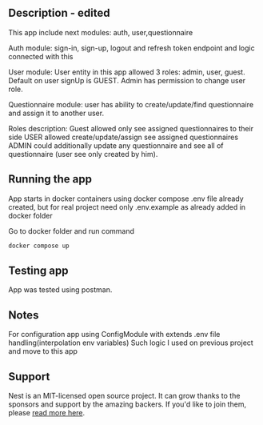## Description - edited

This app include next modules: auth, user,questionnaire

Auth module: sign-in, sign-up, logout and refresh token endpoint and logic connected with this

User module: User entity in this app allowed 3 roles: admin, user, guest. Default on user signUp is GUEST.
Admin has permission to change user role.

Questionnaire module: user has ability to create/update/find questionnaire and assign it to another user.

Roles description:
Guest allowed only see assigned questionnaires to their side
USER allowed create/update/assign see assigned questionnaires
ADMIN could additionally update any questionnaire and see all of questionnaire (user see only created by him).

## Running the app
App starts in docker containers using docker compose
.env file already created, but for real project need only .env.example as already added in docker folder

Go to docker folder and run command
```bash
docker compose up
```

## Testing app

App was tested using postman.

## Notes
For configuration app using ConfigModule with extends .env file handling(interpolation env variables)
Such logic I used on previous project and move to this app

## Support

Nest is an MIT-licensed open source project. It can grow thanks to the sponsors and support by the amazing backers. If you'd like to join them, please [read more here](https://docs.nestjs.com/support).
